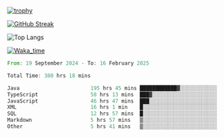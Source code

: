 <!--
**ren-joey/ren-joey** is a ✨ _special_ ✨ repository because its `README.md` (this file) appears on your GitHub profile.

Here are some ideas to get you started:

- 🔭 I’m currently working on ...
- 🌱 I’m currently learning ...
- 👯 I’m looking to collaborate on ...
- 🤔 I’m looking for help with ...
- 💬 Ask me about ...
- 📫 How to reach me: ...
- 😄 Pronouns: ...
- ⚡ Fun fact: ...
-->

[![trophy](https://github-profile-trophy.vercel.app/?username=ren-joey&theme=darkhub&column=5)](https://github.com/ren-joey)

[![GitHub Streak](https://streak-stats.demolab.com/?user=ren-joey&theme=dark)](https://github.com/ren-joey)

![Top Langs](https://github-readme-stats.vercel.app/api/top-langs?username=ren-joey&show_icons=true&layout=compact&locale=en&hide=html,CSS,scss,Pug,Twig&theme=dark)

[![Waka_time](https://github-readme-stats.vercel.app/api/wakatime?username=joeyren&theme=dark)](https://github.com/ren-joey)

<!--START_SECTION:waka-->

```rust
From: 19 September 2024 - To: 16 February 2025

Total Time: 380 hrs 18 mins

Java                       195 hrs 45 mins ████████████▓░░░░░░░░░░░░   50.72 %
TypeScript                 58 hrs 13 mins  ███▓░░░░░░░░░░░░░░░░░░░░░   15.09 %
JavaScript                 46 hrs 47 mins  ███░░░░░░░░░░░░░░░░░░░░░░   12.12 %
XML                        16 hrs 1 min    █░░░░░░░░░░░░░░░░░░░░░░░░   04.15 %
SQL                        12 hrs 57 mins  █░░░░░░░░░░░░░░░░░░░░░░░░   03.36 %
Markdown                   5 hrs 57 mins   ▒░░░░░░░░░░░░░░░░░░░░░░░░   01.54 %
Other                      5 hrs 41 mins   ▒░░░░░░░░░░░░░░░░░░░░░░░░   01.47 %
```

<!--END_SECTION:waka-->
